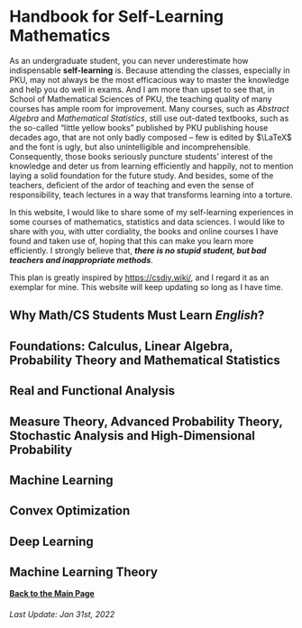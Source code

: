 <head>
    <script src="https://cdn.mathjax.org/mathjax/latest/MathJax.js?config=TeX-AMS-MML_HTMLorMML" type="text/javascript"></script>
    <script type="text/x-mathjax-config">
        MathJax.Hub.Config({
            tex2jax: {
            skipTags: ['script', 'noscript', 'style', 'textarea', 'pre'],
            inlineMath: [['$','$']]
            }
        });
    </script>
</head>

# Handbook for Self-Learning Mathematics

As an undergraduate student, you can never underestimate how indispensable **self-learning** is. Because attending the classes, especially in PKU, may not always be the most efficacious way to master the knowledge and help you do well in exams. And I am more than upset to see that, in School of Mathematical Sciences of PKU, the teaching quality of many courses has ample room for improvement. Many courses, such as *Abstract Algebra* and *Mathematical Statistics*, still use out-dated textbooks, such as the so-called “little yellow books” published by PKU publishing house decades ago, that are not only badly composed – few is edited by $\LaTeX$ and the font is ugly, but also unintelligible and incomprehensible. Consequently, those books seriously puncture students’ interest of the knowledge and deter us from learning efficiently and happily, not to mention laying a solid foundation for the future study. And besides, some of the teachers, deficient of the ardor of teaching and even the sense of responsibility, teach lectures in a way that transforms learning into a torture. 

In this website, I would like to share some of my self-learning experiences in some courses of mathematics, statistics and data sciences. I would like to share with you, with utter cordiality, the books and online courses I have found and taken use of, hoping that this can make you learn more efficiently. I strongly believe that, ***there is no stupid student, but bad teachers and inappropriate methods***.

This plan is greatly inspired by <https://csdiy.wiki/>, and I regard it as an exemplar for mine.  This website will keep updating so long as I have time.

## Why Math/CS Students Must Learn *English*?



## Foundations: Calculus, Linear Algebra, Probability Theory and Mathematical Statistics



## Real and Functional Analysis



## Measure Theory, Advanced Probability Theory, Stochastic Analysis and High-Dimensional Probability



## Machine Learning



## Convex Optimization



## Deep Learning



## Machine Learning Theory





**<a href="/index.html">Back to the Main Page</a>**

###### Last Update: Jan 31st, 2022
